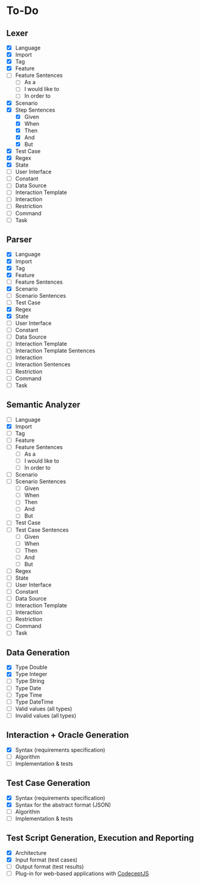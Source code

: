 # To-Do

## Lexer

- [X] Language
- [X] Import
- [X] Tag
- [X] Feature
- [ ] Feature Sentences
  - [ ] As a
  - [ ] I would like to
  - [ ] In order to
- [X] Scenario
- [X] Step Sentences
  - [X] Given
  - [X] When
  - [X] Then
  - [X] And
  - [X] But  
- [X] Test Case
- [X] Regex
- [X] State
- [ ] User Interface
- [ ] Constant
- [ ] Data Source
- [ ] Interaction Template
- [ ] Interaction
- [ ] Restriction
- [ ] Command
- [ ] Task

## Parser

- [X] Language
- [X] Import
- [X] Tag
- [X] Feature
- [ ] Feature Sentences
- [X] Scenario
- [ ] Scenario Sentences
- [ ] Test Case
- [X] Regex
- [X] State
- [ ] User Interface
- [ ] Constant
- [ ] Data Source
- [ ] Interaction Template
- [ ] Interaction Template Sentences
- [ ] Interaction
- [ ] Interaction Sentences
- [ ] Restriction
- [ ] Command
- [ ] Task

## Semantic Analyzer

- [ ] Language
- [X] Import
- [ ] Tag
- [ ] Feature
- [ ] Feature Sentences
  - [ ] As a
  - [ ] I would like to
  - [ ] In order to
- [ ] Scenario
- [ ] Scenario Sentences
  - [ ] Given
  - [ ] When
  - [ ] Then
  - [ ] And
  - [ ] But  
- [ ] Test Case  
- [ ] Test Case Sentences
  - [ ] Given
  - [ ] When
  - [ ] Then
  - [ ] And
  - [ ] But  
- [ ] Regex
- [ ] State
- [ ] User Interface
- [ ] Constant
- [ ] Data Source
- [ ] Interaction Template
- [ ] Interaction
- [ ] Restriction
- [ ] Command
- [ ] Task

## Data Generation

- [X] Type Double
- [X] Type Integer
- [ ] Type String
- [ ] Type Date
- [ ] Type Time
- [ ] Type DateTime
- [ ] Valid values (all types)
- [ ] Invalid values (all types)

## Interaction + Oracle Generation

- [X] Syntax (requirements specification)
- [ ] Algorithm
- [ ] Implementation & tests

## Test Case Generation

- [X] Syntax (requirements specification)
- [X] Syntax for the abstract format (JSON)
- [ ] Algorithm
- [ ] Implementation & tests

## Test Script Generation, Execution and Reporting

- [X] Architecture
- [X] Input format (test cases)
- [ ] Output format (test results)
- [ ] Plug-in for web-based applications with [CodeceptJS](http://codecept.io)